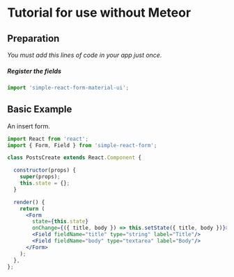 # Tutorial for use without Meteor

## Preparation

*You must add this lines of code in your app just once.*

##### Register the fields

```js
import 'simple-react-form-material-ui';
```


## Basic Example

An insert form.

```jsx
import React from 'react';
import { Form, Field } from 'simple-react-form';

class PostsCreate extends React.Component {

  constructor(props) {
    super(props);
    this.state = {};
  }

  render() {
    return (
      <Form
        state={this.state}
        onChange={({ title, body }) => this.setState({ title, body })}>
        <Field fieldName="title" type="string" label="Title"/>
        <Field fieldName="body" type="textarea" label="Body"/>
      </Form>
    );
  },
};
```
